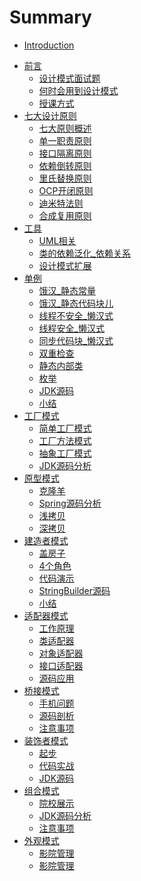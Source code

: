 # Summary

* [Introduction](README.md)
- [前言]()
    - [设计模式面试题](01_设计抹水泥面试题.md)
    - [何时会用到设计模式](03_何时会用到设计模式.md)
    - [授课方式](04_授课方式.md)
- [七大设计原则]()
    - [七大原则概述](05_七大原则.md)
    - [单一职责原则](06_单一职责原则.md)
    - [接口隔离原则](08_接口隔离原则.md)
    - [依赖倒转原则](11_依赖倒转原则.md)
    - [里氏替换原则](14_里氏替换原则.md)
    - [OCP开闭原则](16_开闭原则.md)
    - [迪米特法则](19_迪米特法则.md)
    - [合成复用原则](22_合成复用原则.md)
- [工具]()
    - [UML相关](23_UML相关.md)
    - [类的依赖泛化_依赖关系](25_类的依赖泛化_依赖关系.md)
    - [设计模式扩展](26_设计模式扩展.md)
- [单例]()
    - [饿汉_静态常量](29_单例_饿汉_静态常量.md)
    - [饿汉_静态代码块儿](30_单例_饿汉_静态代码块儿.md)
    - [线程不安全_懒汉式](31_单例_线程不安全_懒汉式.md)
    - [线程安全_懒汉式](32_单例_线程安全_懒汉式.md)
    - [同步代码块_懒汉式](33_单例_同步代码块_懒汉式.md)
    - [双重检查](34_单例_双重检查.md)
    - [静态内部类](35_单例_静态内部类.md)
    - [枚举](36_单例_枚举.md)
    - [JDK源码](37_单例_JDK源码.md)
    - [小结](38_单例_小结.md)
- [工厂模式]()
    - [简单工厂模式](39_工厂模式_简单工厂模式.md)
    - [工厂方法模式](43_工厂模式_工厂方法模式.md)
    - [抽象工厂模式](45_工厂模式_抽象工厂模式.md)
    - [JDK源码分析](46_工厂模式_JDK源码分析.md)
- [原型模式]()
    - [克隆羊](49_原型模式_克隆羊.md)
    - [Spring源码分析](51_原型模式_Spring源码分析.md)
    - [浅拷贝](52_原型模式_浅拷贝.md)
    - [深拷贝](54_原型模式_深拷贝.md)
- [建造者模式]()
    - [盖房子](55_建造者模式_盖房子.md)
    - [4个角色](56_建造者模式_4个角色.md)
    - [代码演示](57_建造者模式_代码演示.md)
    - [StringBuilder源码](58_建造者模式_StringBuilder源码.md)
    - [小结](59_建造者模式_小结.md)
- [适配器模式]()
    - [工作原理](60_适配器模式_工作原理.md)
    - [类适配器](61_类适配器_电压问题.md)
    - [对象适配器](62_对象适配器_电压问题.md)
    - [接口适配器](63_接口适配器_电压问题.md)
    - [源码应用](64_适配器模式_SpringMVC.md)
- [桥接模式]()
    - [手机问题](65_桥接模式_手机问题.md)
    - [源码剖析](66_桥接模式_源码剖析.md)
    - [注意事项](67_桥接模式_注意事项.md)
- [装饰者模式]()
    - [起步](71_装饰者模式_起步.md)
    - [代码实战](74_装饰者模式_代码实战.md)
    - [JDK源码](75_装饰着模式_JDK源码.md)
- [组合模式]()
    - [院校展示](77_组合模式_院校展示.md)
    - [JDK源码分析](78_组合模式_JDK.md)
    - [注意事项](79_组合模式_注意事项.md)
- [外观模式]()
    - [影院管理](81_外观模式_影院管理.md)
    - [影院管理](81_外观模式_影院管理.md)
    
    
